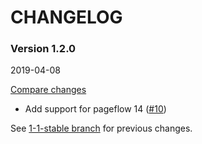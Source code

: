 # CHANGELOG

### Version 1.2.0

2019-04-08

[Compare changes](https://github.com/codevise/pageflow-new-pages-box/compare/1-1-stable...v1.2.0)

- Add support for pageflow 14
  ([#10](https://github.com/codevise/pageflow-new-pages-box/pull/10))

See
[1-1-stable branch](https://github.com/codevise/pageflow-new-pages-box/blob/1-1-stable/CHANGELOG.md)
for previous changes.
